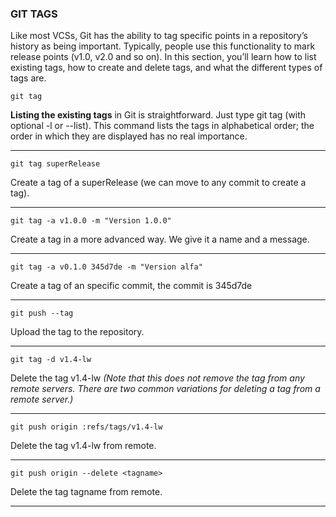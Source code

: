 ### GIT TAGS
Like most VCSs, Git has the ability to tag specific points in a repository’s history as being important. Typically, people use this functionality to mark release points (v1.0, v2.0 and so on). In this section, you’ll learn how to list existing tags, how to create and delete tags, and what the different types of tags are.

```
git tag
```
**Listing the existing tags** in Git is straightforward. Just type git tag (with optional -l or --list). This command lists the tags in alphabetical order; the order in which they are displayed has no real importance.

---

```
git tag superRelease
```
Create a tag of a superRelease (we can move to any commit to create a tag).

---

```
git tag -a v1.0.0 -m "Version 1.0.0"
```
Create a tag in a more advanced way. We give it a name and a message.

---

```
git tag -a v0.1.0 345d7de -m "Version alfa"
```
Create a tag of an specific commit, the commit is 345d7de

---

```
git push --tag
```
Upload the tag to the repository.

---

```
git tag -d v1.4-lw
```
Delete the tag v1.4-lw *(Note that this does not remove the tag from any remote servers. There are two common variations for deleting a tag from a remote server.)*

---

```
git push origin :refs/tags/v1.4-lw
```
Delete the tag v1.4-lw from remote.

---

```
git push origin --delete <tagname>
```
Delete the tag tagname from remote.

---